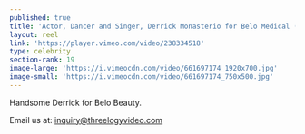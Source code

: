```yaml
---
published: true
title: 'Actor, Dancer and Singer, Derrick Monasterio for Belo Medical (October 2017)'
layout: reel
link: 'https://player.vimeo.com/video/238334518'
type: celebrity
section-rank: 19
image-large: 'https://i.vimeocdn.com/video/661697174_1920x700.jpg'
image-small: 'https://i.vimeocdn.com/video/661697174_750x500.jpg'
---
```

Handsome Derrick for Belo Beauty.

Email us at: inquiry@threelogyvideo.com
